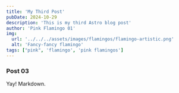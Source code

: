 ```yaml
---
title: 'My Third Post'
pubDate: 2024-10-29
description: 'This is my third Astro blog post'
author: 'Pink Flamingo 01'
img:
  url: '../../../assets/images/flamingos/flamingo-artistic.png'
  alt: 'Fancy-fancy flamingo'
tags: ["pink", 'flamingo', 'pink flamingos']
---
```


### Post 03 ###

Yay! Markdown.